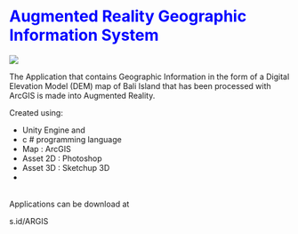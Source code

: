 <h1 style="color:blue"> Augmented Reality Geographic Information System </h1>
<img src="http://rachmatgunawan.com/static/media/ar.c07cc793.png"/>

<p>The Application that contains Geographic Information in the form of a Digital Elevation Model (DEM) map of Bali Island that has been processed with ArcGIS is made into Augmented Reality. </p>

<p> Created using: 
  <ul>
    <li> Unity Engine and </li> 
    <li> c # programming language </li> 
    <li> Map : ArcGIS </li>
    <li> Asset 2D : Photoshop </li>
    <li> Asset 3D : Sketchup 3D <li>
  </ul></p>

  
</br>
Applications can be download at
<p>s.id/ARGIS</P>

